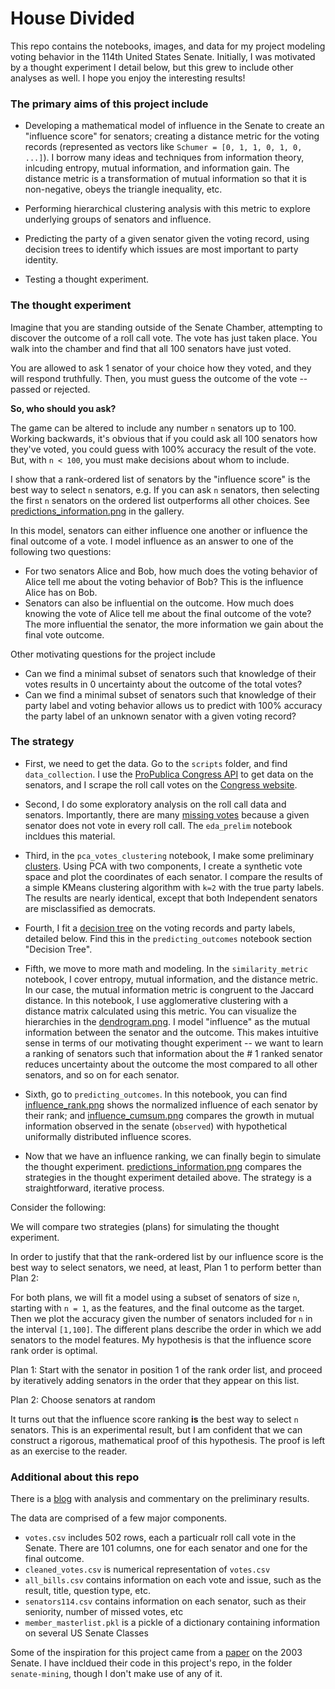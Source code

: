 # House Divided
This repo contains the notebooks, images, and data for my project modeling voting behavior in the 114th United States Senate. Initially, I was motivated by a thought experiment I detail below, but this grew to include other analyses as well. I hope you enjoy the interesting results! 


### The primary aims of this project include
- Developing a mathematical model of influence in the Senate to create an "influence score" for senators; creating a distance metric for the voting records (represented as vectors like `Schumer = [0, 1, 1, 0, 1, 0, ...]`). I borrow many ideas and techniques from information theory, inlcuding entropy, mutual information, and information gain. The distance metric is a transformation of mutual information so that it is non-negative, obeys the triangle inequality, etc. 

- Performing hierarchical clustering analysis with this metric to explore underlying groups of senators and influence. 
- Predicting the party of a given senator given the voting record, using decision trees to identify which issues are most important to party identity. 
- Testing a thought experiment. 


### The thought experiment

Imagine that you are standing outside of the Senate Chamber, attempting to discover the outcome of a roll call vote. The vote has just taken place. You walk into the chamber and find that all 100 senators have just voted. 

You are allowed to ask 1 senator of your choice how they voted, and they will respond truthfully. 
Then, you must guess the outcome of the vote -- passed or rejected. 

**So, who should you ask?**

The game can be altered to include any number `n` senators up to 100. Working backwards, it's obvious that if you could ask all 100 senators how they've voted, you could guess with 100% accuracy the result of the vote. But, with `n < 100`, you must make decisions about whom to include. 

I show that a rank-ordered list of senators by the "influence score" is the best way to select `n` senators, e.g. If you can ask `n` senators, then selecting the first `n` senators on the ordered list outperforms all other choices. See [predictions_information.png](https://github.com/HigginTown/HouseDivided/blob/master/gallery/influence_predictions/predictions_information_reverse.png) in the gallery. 


In this model, senators can either influence one another or influence the final outcome of a vote. I model influence as an answer to one of the following two questions:
 - For two senators Alice and Bob, how much does the voting behavior of Alice tell me about the voting behavior of Bob? This is the influence Alice has on Bob. 
 - Senators can also be influential on the outcome. How much does knowing the vote of Alice tell me about the final outcome of the vote? The more influential the senator, the more information we gain about the final vote outcome. 

Other motivating questions for the project include
 - Can we find a minimal subset of senators such that knowledge of their votes results in 0 uncertainty about the outcome of the total votes? 
 - Can we find a minimal subset of senators such that knowledge of their party label and voting behavior allows us to predict with 100% accuracy the party label of an unknown senator with a given voting record? 



### The strategy

 - First, we need to get the data. Go to the `scripts` folder, and find `data_collection`. I use the [ProPublica Congress API](https://propublica.github.io/congress-api-docs/#congress-api-documentation) to get data on the senators, and I scrape the roll call votes on the [Congress website](https://www.congress.gov/roll-call-votes). 

 - Second, I do some exploratory analysis on the roll call data and senators. Importantly, there are many [missing votes](http://www.adammassachi.com/missing-votes/) because a given senator does not vote in every roll call. The `eda_prelim` notebook incldues this material. 

 - Third, in the `pca_votes_clustering` notebook, I make some preliminary [clusters](http://www.adammassachi.com/clusters/). Using PCA with two components, I create a synthetic vote space and plot the coordinates of each senator. I compare the results of a simple KMeans clustering algorithm with `k=2` with the true party labels. The results are nearly identical, except that both Independent senators are misclassified as democrats. 

 - Fourth, I fit a [decision tree](https://github.com/HigginTown/HouseDivided/blob/master/gallery/cluster_correlation/dtc.png) on the voting records and party labels, detailed below. Find this in the `predicting_outcomes` notebook section "Decision Tree". 

 - Fifth, we move to more math and modeling. In the `similarity_metric` notebook, I cover entropy, mutual information, and the distance metric. In our case, the mutual information metric is congruent to the Jaccard distance. In this notebook, I use agglomerative clustering with a distance matrix calculated using this metric. You can visualize the hierarchies in the [dendrogram.png](https://github.com/HigginTown/HouseDivided/blob/master/gallery/cluster_correlation/dendrogram.png). I model "influence" as the mutual information between the senator and the outcome. This makes intuitive sense in terms of our motivating thought experiment -- we want to learn a ranking of senators such that information about the \# 1 ranked senator reduces uncertainty about the outcome the most compared to all other senators, and so on for each senator. 

  - Sixth, go to `predicting_outcomes`. In this notebook, you can find [influence_rank.png](https://github.com/HigginTown/HouseDivided/blob/master/gallery/influence_predictions/influence_rank.png) shows the normalized influence of each senator by their rank; and [influence_cumsum.png](https://github.com/HigginTown/HouseDivided/blob/master/gallery/influence_predictions/influence_cumsum.png) compares the growth in mutual information observed in the senate (`observed`) with hypothetical uniformally distributed influence scores. 

  - Now that we have an influence ranking, we can finally begin to simulate the thought experiment. [predictions_information.png](https://github.com/HigginTown/HouseDivided/blob/master/gallery/influence_predictions/predictions_information.png) compares the strategies in the thought experiment detailed above. The strategy is a straightforward, iterative process. 

  Consider the following: 

  We will compare two strategies (plans) for simulating the thought experiment. 

  In order to justify that that the rank-ordered list by our influence score is the best way to select senators, we need, at least, Plan 1 to perform better than Plan 2:

  For both plans, we will fit a model using a subset of senators of size `n`, starting with `n = 1`, as the features, and the final outcome as the target. Then we plot the accuracy given the number of senators included for `n` in the interval `[1,100]`. The different plans describe the order in which we add senators to the model features. My hypothesis is that the influence score rank order is optimal. 

  Plan 1: Start with the senator in position 1 of the rank order list, and proceed by iteratively adding senators in the order that they appear on this list. 

  Plan 2: Choose senators at random

  It turns out that the influence score ranking **is** the best way to select `n` senators. This is an experimental result, but I am confident that we can construct a rigorous, mathematical proof of this hypothesis. The proof is left as an exercise to the reader. 


 ### Additional about this repo

There is a [blog](http://www.adammassachi.com/senate-114/) with analysis and commentary on the preliminary results. 

The data are comprised of a few major components. 
 - `votes.csv` includes 502 rows, each a particualr roll call vote in the Senate. There are 101 columns, one for each senator and one for the final outcome. 
 - `cleaned_votes.csv` is numerical representation of `votes.csv`
 - `all_bills.csv` contains information on each vote and issue, such as the result, title, question type, etc. 
 - `senators114.csv` contains information on each senator, such as their seniority, number of missed votes, etc
 - `member_masterlist.pkl` is a pickle of a dictionary containing information on several US Senate Classes




Some of the inspiration for this project came from a [paper](http://www.stat.columbia.edu/~jakulin/Politics/) on the 2003 Senate. I have incldued their code in this project's repo, in the folder `senate-mining`, though I don't make use of any of it. 

